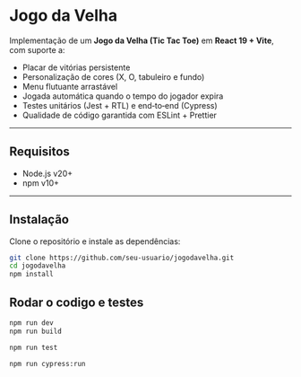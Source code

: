 # Jogo da Velha

Implementação de um **Jogo da Velha (Tic Tac Toe)** em **React 19 + Vite**, com suporte a:

- Placar de vitórias persistente
- Personalização de cores (X, O, tabuleiro e fundo)
- Menu flutuante arrastável
- Jogada automática quando o tempo do jogador expira
- Testes unitários (Jest + RTL) e end‑to‑end (Cypress)
- Qualidade de código garantida com ESLint + Prettier

---

## Requisitos

- Node.js v20+
- npm v10+

---

## Instalação

Clone o repositório e instale as dependências:

```bash
git clone https://github.com/seu-usuario/jogodavelha.git
cd jogodavelha
npm install
```

## Rodar o codigo e testes

```bash
npm run dev
npm run build
```

```bash
npm run test
```

```bash
npm run cypress:run
```
